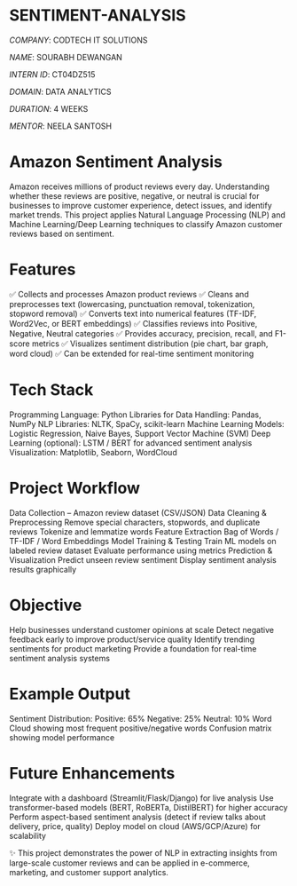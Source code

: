 # SENTIMENT-ANALYSIS

*COMPANY*: CODTECH IT SOLUTIONS

*NAME*: SOURABH DEWANGAN

*INTERN ID*: CT04DZ515

*DOMAIN*:  DATA ANALYTICS

*DURATION*: 4 WEEKS

*MENTOR*: NEELA SANTOSH

# Amazon Sentiment Analysis
Amazon receives millions of product reviews every day. Understanding whether these reviews are positive, negative, or neutral is crucial for businesses to improve customer experience, detect issues, and identify market trends.
This project applies Natural Language Processing (NLP) and Machine Learning/Deep Learning techniques to classify Amazon customer reviews based on sentiment.

# Features
✅ Collects and processes Amazon product reviews
✅ Cleans and preprocesses text (lowercasing, punctuation removal, tokenization, stopword removal)
✅ Converts text into numerical features (TF-IDF, Word2Vec, or BERT embeddings)
✅ Classifies reviews into Positive, Negative, Neutral categories
✅ Provides accuracy, precision, recall, and F1-score metrics
✅ Visualizes sentiment distribution (pie chart, bar graph, word cloud)
✅ Can be extended for real-time sentiment monitoring

# Tech Stack
Programming Language: Python
Libraries for Data Handling: Pandas, NumPy
NLP Libraries: NLTK, SpaCy, scikit-learn
Machine Learning Models: Logistic Regression, Naive Bayes, Support Vector Machine (SVM)
Deep Learning (optional): LSTM / BERT for advanced sentiment analysis
Visualization: Matplotlib, Seaborn, WordCloud

# Project Workflow
Data Collection – Amazon review dataset (CSV/JSON)
Data Cleaning & Preprocessing
Remove special characters, stopwords, and duplicate reviews
Tokenize and lemmatize words
Feature Extraction
Bag of Words / TF-IDF / Word Embeddings
Model Training & Testing
Train ML models on labeled review dataset
Evaluate performance using metrics
Prediction & Visualization
Predict unseen review sentiment
Display sentiment analysis results graphically

# Objective
Help businesses understand customer opinions at scale
Detect negative feedback early to improve product/service quality
Identify trending sentiments for product marketing
Provide a foundation for real-time sentiment analysis systems

# Example Output
Sentiment Distribution:
Positive: 65%
Negative: 25%
Neutral: 10%
Word Cloud showing most frequent positive/negative words
Confusion matrix showing model performance

# Future Enhancements
Integrate with a dashboard (Streamlit/Flask/Django) for live analysis
Use transformer-based models (BERT, RoBERTa, DistilBERT) for higher accuracy
Perform aspect-based sentiment analysis (detect if review talks about delivery, price, quality)
Deploy model on cloud (AWS/GCP/Azure) for scalability

✨ This project demonstrates the power of NLP in extracting insights from large-scale customer reviews and can be applied in e-commerce, marketing, and customer support analytics.
